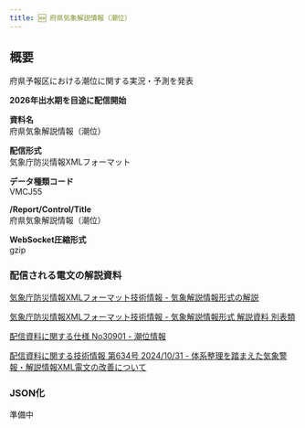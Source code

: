 ```yaml
---
title: 🆕 府県気象解説情報（潮位）
---
```


## 概要

府県予報区における潮位に関する実況・予測を発表

**2026年出水期を目途に配信開始**

**資料名** <br/>
府県気象解説情報（潮位）

**配信形式** <br/>
気象庁防災情報XMLフォーマット

**データ種類コード** <br/>
VMCJ55

**/Report/Control/Title** <br/>
府県気象解説情報（潮位）

**WebSocket圧縮形式** <br/>
gzip

### 配信される電文の解説資料

[気象庁防災情報XMLフォーマット技術情報 - 気象解説情報形式の解説](https://dmdata.jp/docs/jma/manual/0233-0234.pdf)

[気象庁防災情報XMLフォーマット技術情報 - 気象解説情報形式 解説資料 別表類](https://dmdata.jp/docs/jma/manual/0233-0234_appendix.pdf)

[配信資料に関する仕様 No30901 - 潮位情報](https://www.data.jma.go.jp/suishin/shiyou/pdf/no30901)

[配信資料に関する技術情報 第634号 2024/10/31 - 体系整理を踏まえた気象警報・解説情報XML電文の改善について](https://dmdata.jp/docs/jma/technical/634.pdf)

### JSON化

準備中
